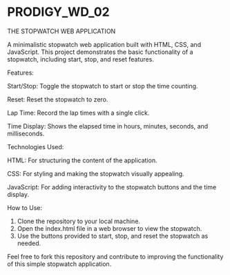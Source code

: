 # PRODIGY_WD_02
THE STOPWATCH WEB APPLICATION

A minimalistic stopwatch web application built with HTML, CSS, and JavaScript. This project demonstrates the basic functionality of a stopwatch, including start, stop, and reset features.

Features:

Start/Stop: Toggle the stopwatch to start or stop the time counting.

Reset: Reset the stopwatch to zero.

Lap Time: Record the lap times with a single click.

Time Display: Shows the elapsed time in hours, minutes, seconds, and milliseconds.

 Technologies Used:
 
 HTML: For structuring the content of the application.
 
 CSS: For styling and making the stopwatch visually appealing.
 
 JavaScript: For adding interactivity to the stopwatch buttons and the time display.

 How to Use:
 1. Clone the repository to your local machine.
2. Open the index.html file in a web browser to view the stopwatch.
3. Use the buttons provided to start, stop, and reset the stopwatch as needed.

Feel free to fork this repository and contribute to improving the functionality of this simple stopwatch application.
